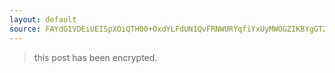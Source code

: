 ```yaml
---
layout: default
source: FAYdG1VDEiUEISpXOiQTH00+OxdYLFdUN1QvFRNWURYqfiYxUyMWOGZIKBYgGTZVQn4=
---
```


> this post has been encrypted.